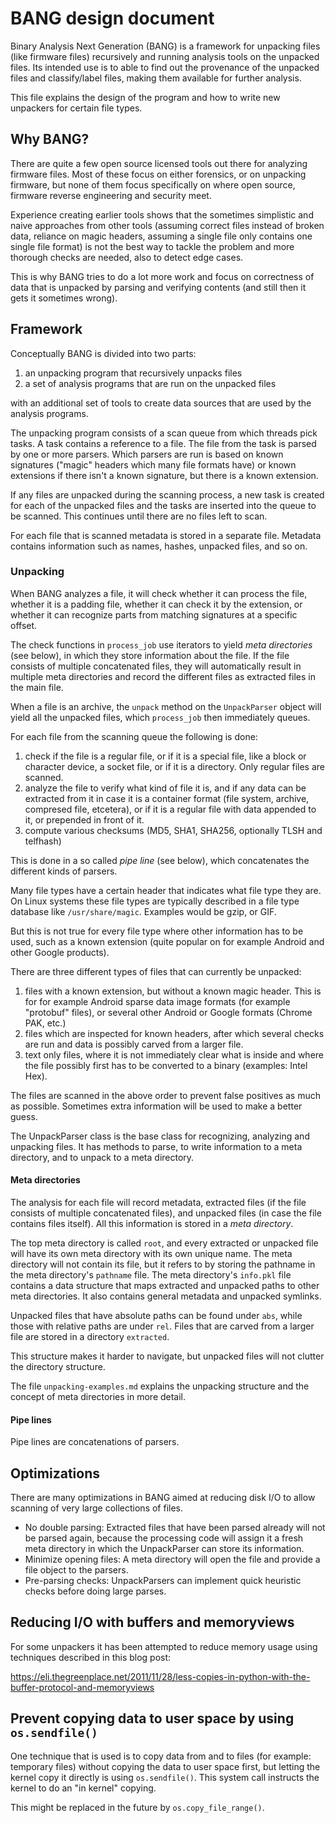 # BANG design document

Binary Analysis Next Generation (BANG) is a framework for unpacking files (like
firmware files) recursively and running analysis tools on the unpacked files.
Its intended use is to able to find out the provenance of the unpacked files
and classify/label files, making them available for further analysis.

This file explains the design of the program and how to write new unpackers
for certain file types.

## Why BANG?

There are quite a few open source licensed tools out there for analyzing
firmware files. Most of these focus on either forensics, or on unpacking
firmware, but none of them focus specifically on where open source, firmware
reverse engineering and security meet.

Experience creating earlier tools shows that the sometimes simplistic and
naive approaches from other tools (assuming correct files instead of broken
data, reliance on magic headers, assuming a single file only contains one
single file format) is not the best way to tackle the problem and more
thorough checks are needed, also to detect edge cases.

This is why BANG tries to do a lot more work and focus on correctness of
data that is unpacked by parsing and verifying contents (and still then it
gets it sometimes wrong).

## Framework

Conceptually BANG is divided into two parts:

1. an unpacking program that recursively unpacks files
2. a set of analysis programs that are run on the unpacked files

with an additional set of tools to create data sources that are used by
the analysis programs.

The unpacking program consists of a scan queue from which threads pick tasks.
A task contains a reference to a file. The file from the task is parsed by
one or more parsers. Which parsers are run is based on known signatures
("magic" headers which many file formats have) or known extensions if there
isn't a known signature, but there is a known extension.

If any files are unpacked during the scanning process, a new task is created
for each of the unpacked files and the tasks are inserted into the queue to
be scanned. This continues until there are no files left to scan.

For each file that is scanned metadata is stored in a separate file. Metadata
contains information such as names, hashes, unpacked files, and so on.

### Unpacking

When BANG analyzes a file, it will check whether it can process the file,
whether it is a padding file, whether it can check it by the extension, or
whether it can recognize parts from matching signatures at a specific offset.

The check functions in `process_job` use iterators to yield *meta directories*
(see below), in which they store information about the file. If the file
consists of multiple concatenated files, they will automatically result in
multiple meta directories and record the different files as extracted files in
the main file.

When a file is an archive, the `unpack` method on the `UnpackParser` object
will yield all the unpacked files, which `process_job` then immediately queues.

For each file from the scanning queue the following is done:

1.  check if the file is a regular file, or if it is a special file, like
    a block or character device, a socket file, or if it is a directory.
    Only regular files are scanned.
2.  analyze the file to verify what kind of file it is, and if any data
    can be extracted from it in case it is a container format (file system,
    archive, compresed file, etcetera), or if it is a regular file with data
    appended to it, or prepended in front of it.
3.  compute various checksums (MD5, SHA1, SHA256, optionally TLSH and telfhash)

This is done in a so called *pipe line* (see below), which concatenates the
different kinds of parsers.

Many file types have a certain header that indicates what file type they
are. On Linux systems these file types are typically described in a
file type database like `/usr/share/magic`. Examples would be gzip, or GIF.

But this is not true for every file type where other information has to
be used, such as a known extension (quite popular on for example Android
and other Google products).

There are three different types of files that can currently be unpacked:

1.  files with a known extension, but without a known magic header. This is
    for for example Android sparse data image formats (for example "protobuf"
    files), or several other Android or Google formats (Chrome PAK, etc.)
2.  files which are inspected for known headers, after which several checks
    are run and data is possibly carved from a larger file.
3.  text only files, where it is not immediately clear what
    is inside and where the file possibly first has to be
    converted to a binary (examples: Intel Hex).

The files are scanned in the above order to prevent false positives as much
as possible. Sometimes extra information will be used to make a better guess.

The UnpackParser class is the base class for recognizing, analyzing and
unpacking files. It has methods to parse, to write information to a meta
directory, and to unpack to a meta directory.

#### Meta directories

The analysis for each file will record metadata, extracted files (if the file
consists of multiple concatenated files), and unpacked files (in case the file
contains files itself).  All this information is stored in a *meta directory*.

The top meta directory is called `root`, and every extracted or unpacked file
will have its own meta directory with its own unique name. The meta directory
will not contain its file, but it refers to by storing the pathname in the meta
directory's `pathname` file. The meta directory's `info.pkl` file contains a
data structure that maps extracted and unpacked paths to other meta
directories. It also contains general metadata and unpacked symlinks.

Unpacked files that have absolute paths can be found under `abs`, while those
with relative paths are under `rel`. Files that are carved from a larger file
are stored in a directory `extracted`.

This structure makes it harder to navigate, but unpacked files will not clutter
the directory structure.

The file `unpacking-examples.md` explains the unpacking structure and the
concept of meta directories in more detail.

#### Pipe lines

Pipe lines are concatenations of parsers.

## Optimizations

There are many optimizations in BANG aimed at reducing disk I/O to allow
scanning of very large collections of files.

* No double parsing: Extracted files that have been parsed already will not be
  parsed again, because the processing code will assign it a fresh meta
  directory in which the UnpackParser can store its information.
* Minimize opening files: A meta directory will open the file and provide a
  file object to the parsers.
* Pre-parsing checks: UnpackParsers can implement quick heuristic checks before
  doing large parses.

## Reducing I/O with buffers and memoryviews

For some unpackers it has been attempted to reduce memory usage using
techniques described in this blog post:

<https://eli.thegreenplace.net/2011/11/28/less-copies-in-python-with-the-buffer-protocol-and-memoryviews>

## Prevent copying data to user space by using `os.sendfile()`

One technique that is used is to copy data from and to files (for example:
temporary files) without copying the data to user space first, but letting
the kernel copy it directly is using `os.sendfile()`. This system call
instructs the kernel to do an "in kernel" copying.

This might be replaced in the future by `os.copy_file_range()`.
